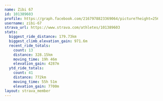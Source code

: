 ```yaml
---
name: Zibi 67
id: 101389603
profile: https://graph.facebook.com/2167978823369064/picture?height=256&width=256
username: zibi-67
strava_url: https://www.strava.com/athletes/101389603
stats:
  biggest_ride_distance: 179.73km
  biggest_climb_elevation_gain: 971.6m
  recent_ride_totals:
    count: 13
    distance: 328.15km
    moving_time: 19h 46m
    elevation_gain: 4287m
  ytd_ride_totals:
    count: 41
    distance: 772km
    moving_time: 55h 51m
    elevation_gain: 7700m
layout: strava_member
--- 
```

